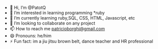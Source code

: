 - 👋 Hi, I’m @PatotQ
- 👀 I’m interested in learning programming *ruby
- 🌱 I’m currently learning ruby,SQL, CSS, HTML, Javascript, etc
- 💞️ I’m looking to collaborate on any project 
- 📫 How to reach me patricioborghi@gmail.com
- 😄 Pronouns: he/him
- ⚡ Fun fact: im a jiu jitsu brown belt, dance teacher and HR professional 

<!---
PatotQ/PatotQ is a ✨ special ✨ repository because its `README.md` (this file) appears on your GitHub profile.
You can click the Preview link to take a look at your changes.
--->
